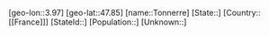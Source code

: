 ﻿---
location: [47.85,3.97]
type: City
tags:
- geo/City


SpocWebEntityId: 34904
isDeleted: false
confidential: public

---
[geo-lon::3.97]
[geo-lat::47.85]
[name::Tonnerre]
[State::]
[Country::[[France]]]
[StateId::]
[Population::]
[Unknown::]

